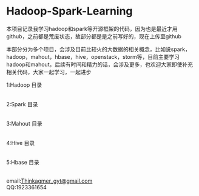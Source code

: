 # Hadoop-Spark-Learning
本项目记录我学习hadoop和spark等开源框架的代码，因为也是最近才用github，之前都是荒废状态，故部分都是是之前写好的，现在上传至github<br/>

本部分分为多个项目，会涉及目前比较火的大数据的相关概念，比如说spark，hadoop，mahout，hbase，hive，openstack，storm等，目前主要学习hadoop和mahout，后续有时间和精力的话，会涉及更多，也欢迎大家即使补充相关代码，大家一起学习，一起进步<br/>

1:Hadoop 目录<br><br>

2:Spark 目录<br><br>

3:Mahout 目录<br><br>

4:Hive 目录<br><br>

5:Hbase 目录<br><br>


email:Thinkagmer_gyt@gmail.com<br>
QQ:1923361654<br>
